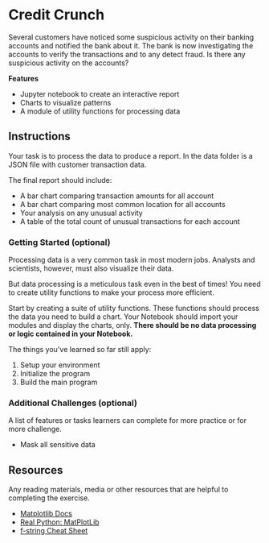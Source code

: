 # Credit Crunch

Several customers have noticed some suspicious activity on their banking accounts and notified the bank about it. The bank is now investigating the accounts to verify the transactions and to any detect fraud. Is there any suspicious activity on the accounts?

**Features**
- Jupyter notebook to create an interactive report
- Charts to visualize patterns
- A module of utility functions for processing data

## Instructions

Your task is to process the data to produce a report. In the data folder is a JSON file with customer transaction data. 

The final report should include:

- A bar chart comparing transaction amounts for all account
- A bar chart comparing most common location for all accounts
- Your analysis on any unusual activity
- A table of the total count of unusual transactions for each account


### Getting Started (optional)

Processing data is a very common task in most modern jobs. Analysts and scientists, however, must also visualize their data. 

But data processing is a meticulous task even in the best of times! You need to create utility functions to make your process more efficient.

Start by creating a suite of utility functions. These functions should process the data you need to build a chart. Your Notebook should import your modules and display the charts, only. **There should be no data processing or logic contained in your Notebook.**

The things you've learned so far still apply:

1. Setup your environment
1. Initialize the program
1. Build the main program


### Additional Challenges (optional)

A list of features or tasks learners can complete for more practice or for more challenge.

- Mask all sensitive data

## Resources

Any reading materials, media or other resources that are helpful to completing the exercise.

- [Matplotlib Docs](https://matplotlib.org/stable/users/index.html)
- [Real Python: MatPlotLib](https://realpython.com/python-matplotlib-guide/)
- [f-string Cheat Sheet](https://fstring.help/cheat/)

